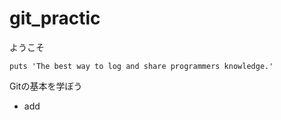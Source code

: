 # git_practic
<p>ようこそ</p>

~~~
puts 'The best way to log and share programmers knowledge.'
~~~

<p>Gitの基本を学ぼう</p>


<ul>

<li>add</li>
</ul>









